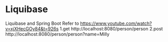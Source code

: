 # Liquibase
Liquibase and Spring Boot
Refer to https://www.youtube.com/watch?v=xjXHecGOy84&t=926s
1.get
http://localhost:8080/person/person
2.post
http://localhost:8080/person/person?name=Milly